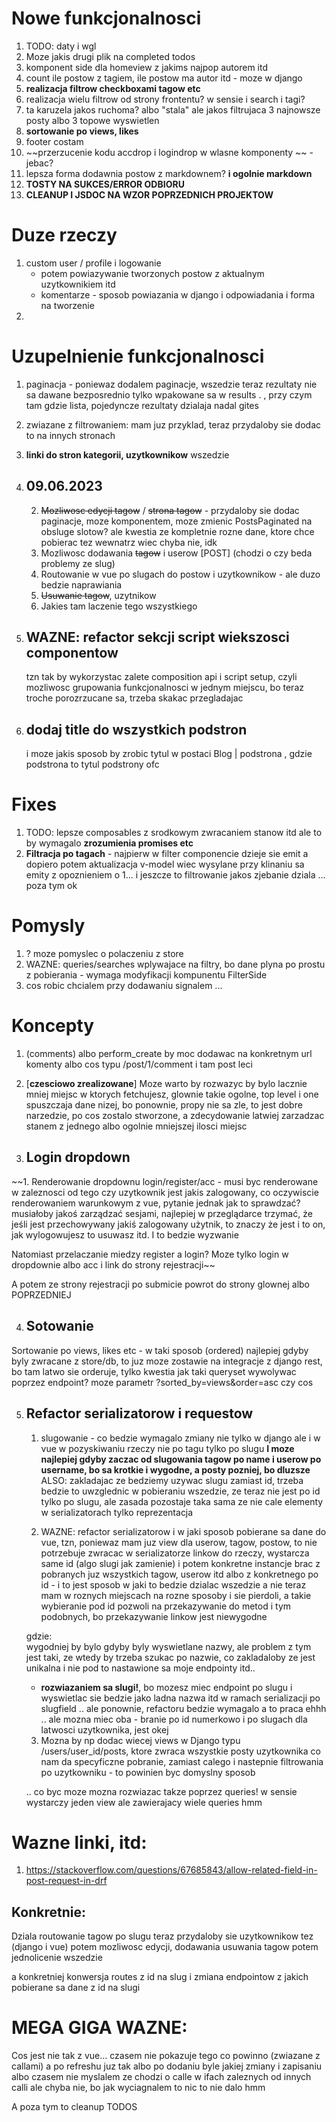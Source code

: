
# Nowe funkcjonalnosci
1. TODO: daty i wgl
2. Moze jakis drugi plik na completed todos
3. komponent side dla homeview z jakims najpop autorem itd
4. count ile postow z tagiem, ile postow ma autor itd - moze w django
5. **realizacja filtrow checkboxami tagow etc**
6. realizacja wielu filtrow od strony frontentu? w sensie i search i tagi?
7. ta karuzela jakos ruchoma? albo "stala" ale jakos filtrujaca 3 najnowsze posty albo 3 topowe wyswietlen
8. **sortowanie po views, likes**
9. footer costam
10. ~~przerzucenie kodu accdrop i logindrop w wlasne komponenty ~~ - jebac?
11. lepsza forma dodawnia postow z markdownem? **i ogolnie markdown**
12. **TOSTY NA SUKCES/ERROR ODBIORU**
13. **CLEANUP I JSDOC NA WZOR POPRZEDNICH PROJEKTOW**

# Duze rzeczy
1. custom user / profile i logowanie
    - potem powiazywanie tworzonych postow z aktualnym uzytkownikiem itd
    - komentarze - sposob powiazania w django i odpowiadania i forma na tworzenie
2. 

# Uzupelnienie funkcjonalnosci
1. paginacja - poniewaz dodalem paginacje, wszedzie teraz rezultaty nie sa dawane bezposrednio tylko wpakowane sa w results . , przy czym tam gdzie lista, pojedyncze rezultaty dzialaja nadal gites
2. zwiazane z filtrowaniem: mam juz przyklad, teraz przydaloby sie dodac to na innych stronach
3. **linki do stron kategorii, uzytkownikow** wszedzie

4. ## 09.06.2023
    2. ~~Mozliwosc edycji tagow~~ / ~~strona tagow~~ - przydaloby sie dodac paginacje, moze komponentem, moze zmienic PostsPaginated na obsluge slotow? ale kwestia ze kompletnie rozne dane, ktore chce pobierac tez wewnatrz wiec chyba nie, idk
    3. Mozliwosc dodawania ~~tagow~~ i userow [POST] (chodzi o czy beda problemy ze slug)
    4. Routowanie w vue po slugach do postow i uzytkownikow - ale duzo bedzie naprawiania
    5. ~~Usuwanie tagow~~, uzytnikow
    6. Jakies tam laczenie tego wszystkiego

5. ## WAZNE: refactor sekcji script wiekszosci componentow
    tzn tak by wykorzystac zalete composition api i script setup, czyli mozliwosc grupowania funkcjonalnosci w jednym miejscu, bo teraz troche porozrzucane sa, trzeba skakac przegladajac

6. ## dodaj title do wszystkich podstron
    i moze jakis sposob by zrobic tytul w postaci Blog | podstrona , gdzie podstrona to tytul podstrony ofc

# Fixes
1. TODO: lepsze composables z srodkowym zwracaniem stanow itd ale to by wymagalo **zrozumienia promises etc**
2. **Filtracja po tagach** - najpierw w filter componencie dzieje sie emit a dopiero potem aktualizacja v-model wiec wysylane przy klinaniu sa emity z opoznieniem o 1...
i jeszcze to filtrowanie jakos zjebanie dziala ...
poza tym ok

# Pomysly
1. ? moze pomyslec o polaczeniu z store
2. WAZNE: queries/searches wplywajace na filtry, bo dane plyna po prostu z pobierania - wymaga modyfikacji kompunentu FilterSide 
3. cos robic chcialem przy dodawaniu signalem ...

# Koncepty
1. (comments) albo perform_create by moc dodawac na konkretnym url komenty albo cos typu /post/1/comment i tam post leci

2. [**czesciowo zrealizowane**] Moze warto by rozwazyc by bylo lacznie mniej miejsc w ktorych fetchujesz, glownie takie ogolne, top level i one spuszczaja dane nizej, bo ponownie, propy nie sa zle, to jest dobre narzedzie, po cos zostalo stworzone, a zdecydowanie latwiej zarzadzac stanem z jednego albo ogolnie mniejszej ilosci miejsc

3. ## Login dropdown
~~1. Renderowanie dropdownu login/register/acc - musi byc renderowane w zaleznosci od tego czy uzytkownik jest jakis zalogowany, co oczywiscie renderowaniem warunkowym z vue, pytanie jednak jak to sprawdzać? musiałoby jakoś zarządzać sesjami, najlepiej w przeglądarce trzymać, że jeśli jest przechowywany jakiś zalogowany użytnik, to znaczy że jest i to on, jak wylogowujesz to usuwasz itd. I to bedzie wyzwanie

Natomiast przelaczanie miedzy register a login? Moze tylko login w dropdownie albo acc i link do strony rejestracji~~

A potem ze strony rejestracji po submicie powrot do strony glownej albo POPRZEDNIEJ

4. ## Sotowanie
Sortowanie po views, likes etc - w taki sposob (ordered) najlepiej gdyby byly zwracane z store/db, to juz moze zostawie na integracje z django rest, bo tam latwo sie orderuje, tylko kwestia jak taki queryset wywolywac poprzez endpoint? moze parametr ?sorted_by=views&order=asc czy cos

5. ## Refactor serializatorow i requestow
    1. slugowanie - co bedzie wymagalo zmiany nie tylko w django ale i w vue w pozyskiwaniu rzeczy nie po tagu tylko po slugu
    **I moze najlepiej gdyby zaczac od slugowania tagow po name i userow po username, bo sa krotkie i wygodne, a posty pozniej, bo dluzsze**
    ALSO: zakladajac ze bedziemy uzywac slugu zamiast id, trzeba bedzie to uwzglednic w pobieraniu wszedzie, ze teraz nie jest po id tylko po slugu, ale zasada pozostaje taka sama ze nie cale elementy w serializatorach tylko reprezentacja

    2. WAZNE: refactor serializatorow i w jaki sposob pobierane sa dane do vue, tzn, poniewaz mam juz view dla userow, tagow, postow, to nie potrzebuje zwracac w serializatorze linkow do rzeczy, wystarcza same id (algo slugi jak zamienie) i potem konkretne instancje brac z pobranych juz wszystkich tagow, userow itd albo z konkretnego po id - i to jest sposob w jaki to bedzie dzialac wszedzie a nie teraz mam w roznych miejscach na rozne sposoby i sie pierdoli, a takie wybieranie pod id pozwoli na przekazywanie do metod i tym podobnych, bo przekazywanie linkow jest niewygodne
  
    gdzie:  
    wygodniej by bylo gdyby byly wyswietlane nazwy, ale problem z tym jest taki, ze wtedy by trzeba szukac po nazwie, co zakladaloby ze jest unikalna i nie pod to nastawione sa moje endpointy itd.. 

    - **rozwiazaniem sa slugi!**, bo mozesz miec endpoint po slugu i wyswietlac sie bedzie jako ladna nazwa itd w ramach serializacji po slugfield
    .. ale ponownie, refactoru bedzie wymagalo a to praca ehhh
    .. ale mozna miec oba - branie po id numerkowo i po slugach dla latwosci uzytkownika, jest okej


    3. Mozna by np dodac wiecej views w Django typu
    /users/user_id/posts, ktore zwraca wszystkie posty uzytkownika
    co nam da specyficzne pobranie, zamiast calego i nastepnie filtrowania po uzytkowniku - to powinien byc domyslny sposob

    .. co byc moze mozna rozwiazac takze poprzez queries! w sensie wystarczy jeden view ale zawierajacy wiele queries
    hmm

# Wazne linki, itd:
1. https://stackoverflow.com/questions/67685843/allow-related-field-in-post-request-in-drf

## Konkretnie:
Dziala routowanie tagow po slugu
teraz przydaloby sie uzytkownikow tez (django i vue)
potem mozliwosc edycji, dodawania usuwania tagow
potem jednolicenie wszedzie

a konkretniej konwersja routes z id na slug i zmiana endpointow z jakich pobierane sa dane z id na slugi

# MEGA GIGA WAZNE:
Cos jest nie tak z vue...
czasem nie pokazuje tego co powinno (zwiazane z callami) a po refreshu juz tak
albo po dodaniu byle jakiej zmiany i zapisaniu
albo czasem nie
myslalem ze chodzi o calle w ifach zaleznych od innych calli ale chyba nie, bo jak wyciagnalem to nic to nie dalo
hmm

A poza tym to cleanup TODOS
